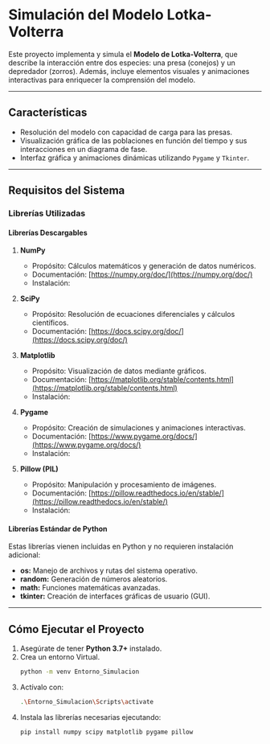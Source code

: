 # Simulación del Modelo Lotka-Volterra  
Este proyecto implementa y simula el **Modelo de Lotka-Volterra**, que describe la interacción entre dos especies: una presa (conejos) y un depredador (zorros). Además, incluye elementos visuales y animaciones interactivas para enriquecer la comprensión del modelo.  

---

## Características  
- Resolución del modelo con capacidad de carga para las presas.  
- Visualización gráfica de las poblaciones en función del tiempo y sus interacciones en un diagrama de fase.  
- Interfaz gráfica y animaciones dinámicas utilizando `Pygame` y `Tkinter`.  

---

## Requisitos del Sistema  

### Librerías Utilizadas  

#### Librerías Descargables  
1. **NumPy**  
   - Propósito: Cálculos matemáticos y generación de datos numéricos.  
   - Documentación: [https://numpy.org/doc/](https://numpy.org/doc/)  
   - Instalación:  

2. **SciPy**  
   - Propósito: Resolución de ecuaciones diferenciales y cálculos científicos.  
   - Documentación: [https://docs.scipy.org/doc/](https://docs.scipy.org/doc/)  

3. **Matplotlib**  
   - Propósito: Visualización de datos mediante gráficos.  
   - Documentación: [https://matplotlib.org/stable/contents.html](https://matplotlib.org/stable/contents.html)  
   - Instalación:  

4. **Pygame**  
   - Propósito: Creación de simulaciones y animaciones interactivas.  
   - Documentación: [https://www.pygame.org/docs/](https://www.pygame.org/docs/)  
   - Instalación:  

5. **Pillow (PIL)**  
   - Propósito: Manipulación y procesamiento de imágenes.  
   - Documentación: [https://pillow.readthedocs.io/en/stable/](https://pillow.readthedocs.io/en/stable/)  
   - Instalación:  

#### Librerías Estándar de Python  
Estas librerías vienen incluidas en Python y no requieren instalación adicional:  
- **os:** Manejo de archivos y rutas del sistema operativo.  
- **random:** Generación de números aleatorios.  
- **math:** Funciones matemáticas avanzadas.  
- **tkinter:** Creación de interfaces gráficas de usuario (GUI).  

---

## Cómo Ejecutar el Proyecto  
1. Asegúrate de tener **Python 3.7+** instalado.
2. Crea un entorno Virtual.
   ```bash
   python -m venv Entorno_Simulacion

4. Actívalo con:
   ```bash
   .\Entorno_Simulacion\Scripts\activate

5. Instala las librerías necesarias ejecutando:  
   ```bash
   pip install numpy scipy matplotlib pygame pillow
